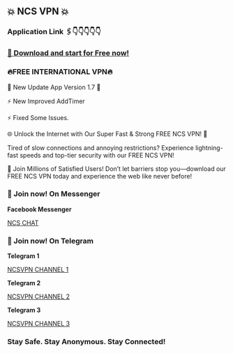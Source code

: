 ## 💥 NCS VPN 💥

### Application Link 🖇️👇👇👇👇👇
### [📲 Download and start for Free now!](https://play.google.com/store/apps/details?id=com.ncsPro.vpn)

### 🔥FREE INTERNATIONAL VPN🔥

🍁 New Update App Version 1.7 🍁

⚡️ New Improved AddTimer

⚡️ Fixed Some Issues.


🌐 Unlock the Internet with Our Super Fast & Strong FREE NCS VPN! 🚀


Tired of slow connections and annoying restrictions? Experience lightning-fast speeds and top-tier security with our FREE NCS VPN!


🌟 Join Millions of Satisfied Users! Don’t let barriers stop you—download our FREE NCS VPN today and experience the web like never before!



### 📲 Join now! On Messenger

**Facebook Messenger**

[NCS CHAT](https://t.me/ncsvpnsite](https://m.me/j/AbabIBSBgK1QsnE7/))



### 📲 Join now! On Telegram

**Telegram 1**

[NCSVPN CHANNEL 1](https://t.me/ncsvpnsite)

**Telegram 2**

[NCSVPN CHANNEL 2](https://t.me/ncsprovpn)

**Telegram 3**

[NCSVPN CHANNEL 3](https://t.me/vpnappfreenet)



### Stay Safe. Stay Anonymous. Stay Connected!

